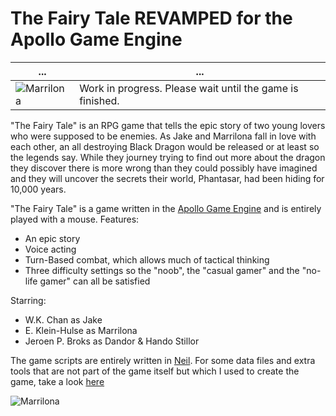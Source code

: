 # The Fairy Tale REVAMPED for the Apollo Game Engine

... | ...
---|---
![Marrilona](https://user-images.githubusercontent.com/11202073/128606190-60602cf9-4bde-46f6-8300-5d1bf7a37040.png) | Work in progress. Please wait until the game is finished.


"The Fairy Tale" is an RPG game that tells the epic story of two young lovers who were supposed to be enemies. As Jake
and Marrilona fall in love with each other, an all destroying Black Dragon would be released or at least so the legends
say. While they journey trying to find out more about the dragon they discover there is more wrong than they could 
possibly have imagined and they will uncover the secrets their world, Phantasar, had been hiding for 10,000 years.

"The Fairy Tale" is a game written in the [Apollo Game Engine](https://github.com/NeilProject/ApolloGameEngine) and is entirely played with a mouse.
Features:
- An epic story
- Voice acting
- Turn-Based combat, which allows much of tactical thinking
- Three difficulty settings so the "noob", the "casual gamer" and the "no-life gamer" can all be satisfied


Starring:
- W.K. Chan as Jake
- E. Klein-Hulse as Marrilona
- Jeroen P. Broks as Dandor & Hando Stillor

The game scripts are entirely written in [Neil](https://github.com/NeilProject/Neil).
For some data files and extra tools that are not part of the game itself but which I used to create the game, take a look [here](https://github.com/UnderDaHood/TFT)

![Marrilona](http://i.imgur.com/VH751h5.png)

